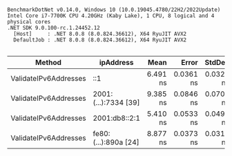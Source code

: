 ```

BenchmarkDotNet v0.14.0, Windows 10 (10.0.19045.4780/22H2/2022Update)
Intel Core i7-7700K CPU 4.20GHz (Kaby Lake), 1 CPU, 8 logical and 4 physical cores
.NET SDK 9.0.100-rc.1.24452.12
  [Host]     : .NET 8.0.8 (8.0.824.36612), X64 RyuJIT AVX2
  DefaultJob : .NET 8.0.8 (8.0.824.36612), X64 RyuJIT AVX2


```
| Method                | ipAddress            | Mean     | Error     | StdDev    | Allocated |
|---------------------- |--------------------- |---------:|----------:|----------:|----------:|
| ValidateIPv6Addresses | ::1                  | 6.491 ns | 0.0361 ns | 0.0320 ns |         - |
| ValidateIPv6Addresses | 2001:(...):7334 [39] | 9.385 ns | 0.0846 ns | 0.0706 ns |         - |
| ValidateIPv6Addresses | 2001:db8::2:1        | 5.410 ns | 0.0533 ns | 0.0499 ns |         - |
| ValidateIPv6Addresses | fe80:(...):890a [24] | 8.877 ns | 0.0373 ns | 0.0312 ns |         - |
